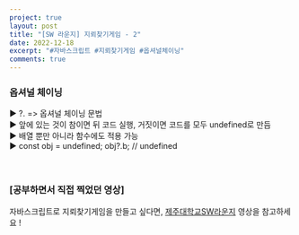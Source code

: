 ```yaml
---
project: true
layout: post
title: "[SW 라운지] 지뢰찾기게임 - 2"
date: 2022-12-18
excerpt: "#자바스크립트 #지뢰찾기게임 #옵셔널체이닝"
comments: true
---
```


### 옵셔널 체이닝 <br>
▶️ ?. => 옵셔널 체이닝 문법 <br> 
▶️ 앞에 있는 것이 참이면 뒤 코드 실행, 거짓이면 코드를 모두 undefined로 만듬 <br> 
▶️ 배열 뿐만 아니라 함수에도 적용 가능 <br>
▶️ const obj = undefined; obj?.b; // undefined <br> 
<br>
<br>

### [공부하면서 직접 찍었던 영상]

자바스크립트로 지뢰찾기게임을 만들고 싶다면, [제주대학교SW라운지](https://www.youtube.com/watch?v=x6i79FacSXg&list=PLkb1-AwKYLZb0vV-DPGhtk_wHmrtYnh1G&index=16) 영상을 참고하세요 !

